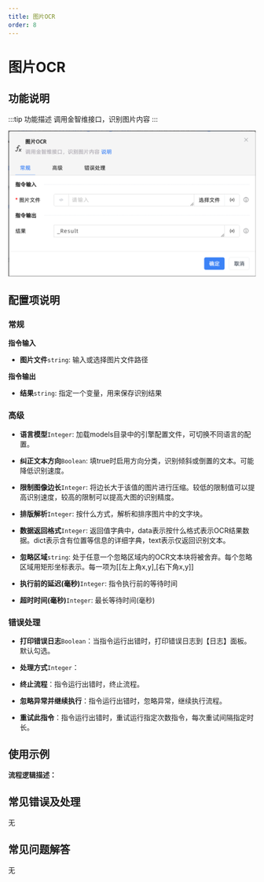 ```yaml
---
title: 图片OCR
order: 8
---
```


# 图片OCR

## 功能说明

:::tip 功能描述
调用金智维接口，识别图片内容
:::

![图片OCR](../../../assets/图片OCR_command.png)

## 配置项说明

### 常规

**指令输入**

- **图片文件**`string`: 输入或选择图片文件路径


**指令输出**

- **结果**`string`: 指定一个变量，用来保存识别结果

### 高级

- **语言模型**`Integer`: 加载models目录中的引擎配置文件，可切换不同语言的配置。

- **纠正文本方向**`Boolean`: 填true时启用方向分类，识别倾斜或倒置的文本。可能降低识别速度。

- **限制图像边长**`Integer`: 将边长大于该值的图片进行压缩。较低的限制值可以提高识别速度，较高的限制可以提高大图的识别精度。

- **排版解析**`Integer`: 按什么方式，解析和排序图片中的文字块。

- **数据返回格式**`Integer`: 返回值字典中，data表示按什么格式表示OCR结果数据。dict表示含有位置等信息的详细字典，text表示仅返回识别文本。

- **忽略区域**`string`: 处于任意一个忽略区域内的OCR文本块将被舍弃。每个忽略区域用矩形坐标表示。每一项为[[左上角x,y],[右下角x,y]]

- **执行前的延迟(毫秒)**`Integer`: 指令执行前的等待时间

- **超时时间(毫秒)**`Integer`: 最长等待时间(毫秒)

### 错误处理

- **打印错误日志**`Boolean`：当指令运行出错时，打印错误日志到【日志】面板。默认勾选。

- **处理方式**`Integer`：

 - **终止流程**：指令运行出错时，终止流程。

 - **忽略异常并继续执行**：指令运行出错时，忽略异常，继续执行流程。

 - **重试此指令**：指令运行出错时，重试运行指定次数指令，每次重试间隔指定时长。

## 使用示例

**流程逻辑描述：** 

## 常见错误及处理

无

## 常见问题解答

无

